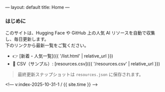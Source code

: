 —
layout: default
title: Home
—

### はじめに
このサイトは、Hugging Face や GitHub 上の人気 AI リソースを自動で収集し、毎日更新します。  
下のリンクから最新一覧をご覧ください。

- 👉 [新着・人気一覧]({{ '/list.html' | relative_url }})
- 📄 CSV（サンプル）: [resources.csv]({{ '/resources.csv' | relative_url }})

> 最終更新スナップショットは `resources.json` に保存されます。

<!— v:index-2025-10-31-1 / {{ site.time }} —>